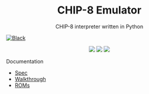 <div align="center">
  <h1>CHIP-8 Emulator</h1>
  <p>CHIP-8 interpreter written in Python</p>
</div>

[![Black](https://img.shields.io/badge/code%20style-black-000000)](https://github.com/ambv/black)

<div align="center">
  <img src=https://github.com/user-attachments/assets/a9dd9f16-bbf1-40f4-9fcd-b544741637f1>
  <img src=https://github.com/user-attachments/assets/cf2323dc-f714-4ff8-97d4-6f22083e7970>
  <img src=https://github.com/user-attachments/assets/49296de5-c884-4eaa-882b-f7b045080a99>
</div>

Documentation
- [Spec](http://devernay.free.fr/hacks/chip8/C8TECH10.HTM#0.0)
- [Walkthrough](https://omokute.blogspot.com/2012/06/emulation-basics-write-your-own-chip-8.html)
- [ROMs](https://github.com/kripod/chip8-roms)
